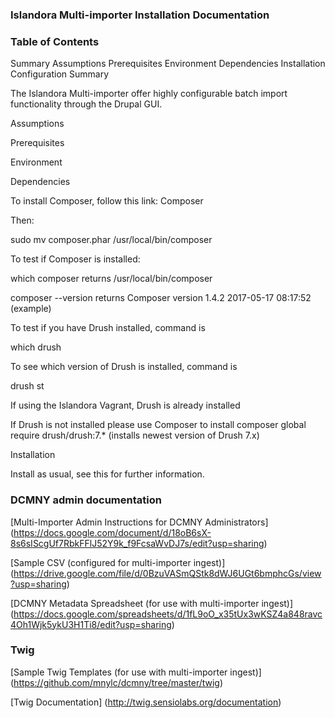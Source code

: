 ### Islandora Multi-importer Installation Documentation

### Table of Contents

Summary
Assumptions
Prerequisites
Environment
Dependencies
Installation
Configuration
Summary

The Islandora Multi-importer offer highly configurable batch import functionality through the Drupal GUI.

Assumptions

Prerequisites

Environment

Dependencies

To install Composer, follow this link: Composer

Then:

sudo mv composer.phar /usr/local/bin/composer

To test if Composer is installed:

which composer returns /usr/local/bin/composer

composer --version returns Composer version 1.4.2 2017-05-17 08:17:52 (example)

To test if you have Drush installed, command is

which drush

To see which version of Drush is installed, command is

drush st

If using the Islandora Vagrant, Drush is already installed

If Drush is not installed please use Composer to install composer global require drush/drush:7.* (installs newest version of Drush 7.x)

Installation

Install as usual, see this for further information.



### DCMNY admin documentation 

[Multi-Importer Admin Instructions for DCMNY Administrators] (https://docs.google.com/document/d/18oB6sX-8s6sIScgUf7RbkFFlJ52Y9k_f9FcsaWvDJ7s/edit?usp=sharing)

[Sample CSV (configured for multi-importer ingest)] (https://drive.google.com/file/d/0BzuVASmQStk8dWJ6UGt6bmphcGs/view?usp=sharing)

[DCMNY Metadata Spreadsheet (for use with multi-importer ingest)] (https://docs.google.com/spreadsheets/d/1fL9oO_x35tUx3wKSZ4a848ravc4Oh1Wjk5ykU3H1Ti8/edit?usp=sharing)

### Twig

[Sample Twig Templates (for use with multi-importer ingest)] (https://github.com/mnylc/dcmny/tree/master/twig)

[Twig Documentation] (http://twig.sensiolabs.org/documentation)


